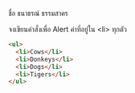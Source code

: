 ชื่อ ธนาธรณ์ ธรรมสาคร 

จงเขียนคำสั่งเพื่อ Alert ค่าที่อยู่ใน \<li> ทุกตัว

```html
<ul>
  <li>Cows</li>
  <li>Donkeys</li>
  <li>Dogs</li>
  <li>Tigers</li>
</ul>

```